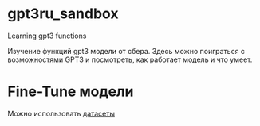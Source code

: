 # gpt3ru_sandbox
Learning gpt3 functions

Изучение функций gpt3 модели от сбера. Здесь можно поиграться с возможностями GPT3 и посмотреть, как работает модель и что умеет.

# Fine-Tune модели

Можно использовать [датасеты](https://github.com/kodinkod/text_datasets)


